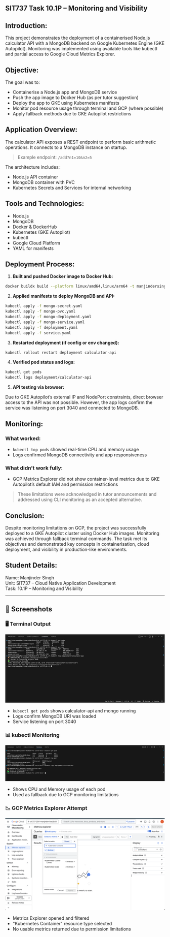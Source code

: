 ## SIT737 Task 10.1P – Monitoring and Visibility

## Introduction:

This project demonstrates the deployment of a containerised Node.js calculator API with a MongoDB backend on Google Kubernetes Engine (GKE Autopilot). Monitoring was implemented using available tools like kubectl and partial access to Google Cloud Metrics Explorer.

## Objective:

The goal was to:

- Containerise a Node.js app and MongoDB service
- Push the app image to Docker Hub (as per tutor suggestion)
- Deploy the app to GKE using Kubernetes manifests
- Monitor pod resource usage through terminal and GCP (where possible)
- Apply fallback methods due to GKE Autopilot restrictions

## Application Overview:

The calculator API exposes a REST endpoint to perform basic arithmetic operations. It connects to a MongoDB instance on startup.

> Example endpoint: `/add?n1=10&n2=5`

The architecture includes:

- Node.js API container
- MongoDB container with PVC
- Kubernetes Secrets and Services for internal networking

## Tools and Technologies:

- Node.js
- MongoDB
- Docker & DockerHub
- Kubernetes (GKE Autopilot)
- kubectl
- Google Cloud Platform
- YAML for manifests

## Deployment Process:

1. **Built and pushed Docker image to Docker Hub:**

```bash
docker buildx build --platform linux/amd64,linux/arm64 -t manjindersingh28/calculator-api:v2 . --push
```

2. **Applied manifests to deploy MongoDB and API:**

```bash
kubectl apply -f mongo-secret.yaml
kubectl apply -f mongo-pvc.yaml
kubectl apply -f mongo-deployment.yaml
kubectl apply -f mongo-service.yaml
kubectl apply -f deployment.yaml
kubectl apply -f service.yaml
```

3. **Restarted deployment (if config or env changed):**

```bash
kubectl rollout restart deployment calculator-api
```

4. **Verified pod status and logs:**

```bash
kubectl get pods
kubectl logs deployment/calculator-api
```

5. **API testing via browser:**

Due to GKE Autopilot’s external IP and NodePort constraints, direct browser access to the API was not possible. However, the app logs confirm the service was listening on port 3040 and connected to MongoDB.

## Monitoring:

### What worked:

- `kubectl top pods` showed real-time CPU and memory usage
- Logs confirmed MongoDB connectivity and app responsiveness

### What didn’t work fully:

- GCP Metrics Explorer did not show container-level metrics due to GKE Autopilot’s default IAM and permission restrictions

> These limitations were acknowledged in tutor announcements and addressed using CLI monitoring as an accepted alternative.

## Conclusion:

Despite monitoring limitations on GCP, the project was successfully deployed to a GKE Autopilot cluster using Docker Hub images. Monitoring was achieved through fallback terminal commands. The task met its objectives and demonstrated key concepts in containerisation, cloud deployment, and visibility in production-like environments.

## Student Details:

Name: Manjinder Singh  
Unit: SIT737 – Cloud Native Application Development  
Task: 10.1P – Monitoring and Visibility

---

## 📸 Screenshots

### 🖥️ Terminal Output

![Terminal Output](./screenshots/terminal-output.png)

- `kubectl get pods` shows calculator-api and mongo running
- Logs confirm MongoDB URI was loaded
- Service listening on port 3040

### 📊 kubectl Monitoring

![kubectl top pods](./screenshots/kubectl-top-pods.png)

- Shows CPU and Memory usage of each pod
- Used as fallback due to GCP monitoring limitations

### 📉 GCP Metrics Explorer Attempt

![GCP Metrics Explorer](./screenshots/metrics-not-showing.png)

- Metrics Explorer opened and filtered
- "Kubernetes Container" resource type selected
- No usable metrics returned due to permission limitations
